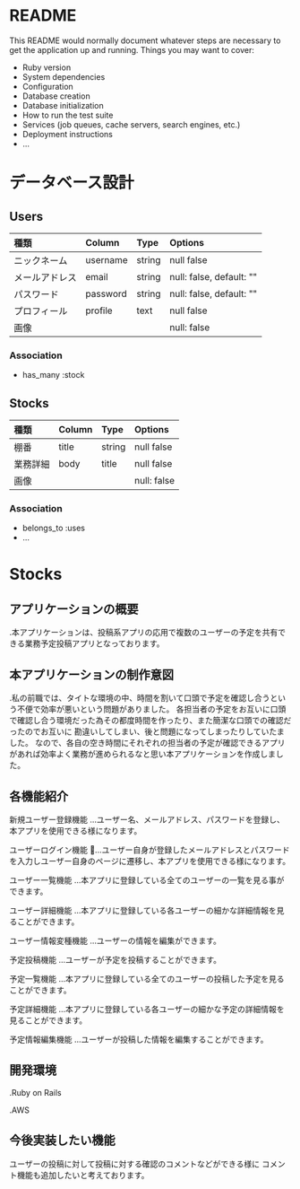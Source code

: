 # README
This README would normally document whatever steps are necessary to get the
application up and running.
Things you may want to cover:
* Ruby version
* System dependencies
* Configuration
* Database creation
* Database initialization
* How to run the test suite
* Services (job queues, cache servers, search engines, etc.)
* Deployment instructions
* ...

# データベース設計

## Users
|種類|Column|Type|Options|
|:----|:----|:----|:----|
|ニックネーム|username|string|null false|
|メールアドレス|email|string|null: false, default: ""|
|パスワード|password|string|null: false, default: ""|
|プロフィール|profile|text|null false|
|画像|      |        | null: false  | ActiveStorage |
### Association
* has_many :stock

## Stocks
|種類|Column|Type|Options|
|:----|:----|:----|:----|
|棚番|title|string|null false|
|業務詳細|body|title|null false|
|画像|     |       | null: false  | ActiveStorage |
### Association
* belongs_to :uses
* ...


# Stocks

## アプリケーションの概要

.本アプリケーションは、投稿系アプリの応用で複数のユーザーの予定を共有できる業務予定投稿アプリとなっております。


## 本アプリケーションの制作意図

.私の前職では、タイトな環境の中、時間を割いて口頭で予定を確認し合うという不便で効率が悪いという問題がありました。
各担当者の予定をお互いに口頭で確認し合う環境だった為その都度時間を作ったり、また簡潔な口頭での確認だったのでお互いに
勘違いしてしまい、後と問題になってしまったりしていたました。
なので、各自の空き時間にそれぞれの担当者の予定が確認できるアプリがあれば効率よく業務が進められるなと思い本アプリケーションを作成しました。


## 各機能紹介

新規ユーザー登録機能
...ユーザー名、メールアドレス、パスワードを登録し、本アプリを使用できる様になります。

ユーザーログイン機能
...ユーザー自身が登録したメールアドレスとパスワードを入力しユーザー自身のページに遷移し、本アプリを使用できる様になります。

ユーザー一覧機能
...本アプリに登録している全てのユーザーの一覧を見る事ができます。

ユーザー詳細機能
...本アプリに登録している各ユーザーの細かな詳細情報を見ることができます。

ユーザー情報変種機能
...ユーザーの情報を編集ができます。

予定投稿機能
...ユーザーが予定を投稿することができます。

予定一覧機能
...本アプリに登録している全てのユーザーの投稿した予定を見ることができます。

予定詳細機能
...本アプリに登録している各ユーザーの細かな予定の詳細情報を見ることができます。

予定情報編集機能
...ユーザーが投稿した情報を編集することができます。

## 開発環境

.Ruby on Rails

.AWS

## 今後実装したい機能
ユーザーの投稿に対して投稿に対する確認のコメントなどができる様に
コメント機能も追加したいと考えております。